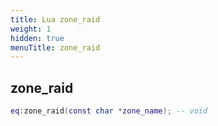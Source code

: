 ```yaml
---
title: Lua zone_raid
weight: 1
hidden: true
menuTitle: zone_raid
---
```

## zone_raid
```lua
eq:zone_raid(const char *zone_name); -- void
```